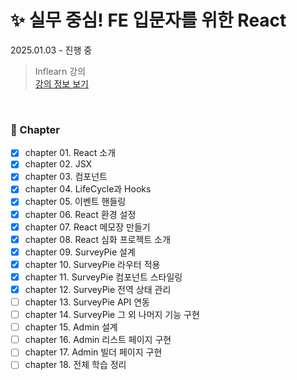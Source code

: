 # ✨ 실무 중심! FE 입문자를 위한 React

2025.01.03 - 진행 중

> Inflearn 강의  
> [강의 정보 보기](https://www.inflearn.com/course/%EB%A6%AC%EC%95%A1%ED%8A%B8-%EC%8B%A4%EB%AC%B4%EC%84%9C%EB%B9%84%EC%8A%A4-%EC%A0%9C%EC%9E%91%ED%95%98%EA%B8%B0)

<br>

### 🌱 Chapter

- [x] chapter 01. React 소개
- [x] chapter 02. JSX
- [x] chapter 03. 컴포넌트
- [x] chapter 04. LifeCycle과 Hooks
- [x] chapter 05. 이벤트 핸들링
- [x] chapter 06. React 환경 설정
- [x] chapter 07. React 메모장 만들기
- [x] chapter 08. React 심화 프로젝트 소개
- [x] chapter 09. SurveyPie 설계
- [x] chapter 10. SurveyPie 라우터 적용
- [x] chapter 11. SurveyPie 컴포넌트 스타일링
- [x] chapter 12. SurveyPie 전역 상태 관리
- [ ] chapter 13. SurveyPie API 연동
- [ ] chapter 14. SurveyPie 그 외 나머지 기능 구현
- [ ] chapter 15. Admin 설계
- [ ] chapter 16. Admin 리스트 페이지 구현
- [ ] chapter 17. Admin 빌더 페이지 구현
- [ ] chapter 18. 전체 학습 정리
